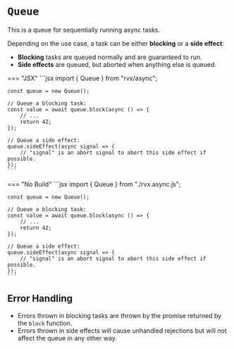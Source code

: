 # `Queue`
This is a queue for sequentially running async tasks.

Depending on the use case, a task can be either **blocking** or a **side effect**:

+ **Blocking** tasks are queued normally and are guaranteed to run.
+ **Side effects** are queued, but aborted when anything else is queued.

=== "JSX"
	```jsx
	import { Queue } from "rvx/async";

	const queue = new Queue();

	// Queue a blocking task:
	const value = await queue.block(async () => {
		// ...
		return 42;
	});

	// Queue a side effect:
	queue.sideEffect(async signal => {
		// "signal" is an abort signal to abort this side effect if possible.
	});
	```

=== "No Build"
	```jsx
	import { Queue } from "./rvx.async.js";

	const queue = new Queue();

	// Queue a blocking task:
	const value = await queue.block(async () => {
		// ...
		return 42;
	});

	// Queue a side effect:
	queue.sideEffect(async signal => {
		// "signal" is an abort signal to abort this side effect if possible.
	});
	```

## Error Handling

+ Errors thrown in blocking tasks are thrown by the promise returned by the `block` function.
+ Errors thrown in side effects will cause unhandled rejections but will not affect the queue in any other way.
